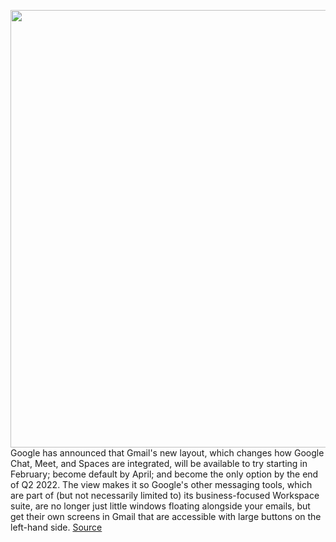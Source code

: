 <img src='https://cdn.vox-cdn.com/thumbor/WvrmcyjIF-38kTbfbBiOW9e3sTU=/0x0:1600x1000/1200x800/filters:focal(0x46:256x302)/cdn.vox-cdn.com/uploads/chorus_image/image/70456037/1_2.0.png' width='700px' /><br/>
Google has announced that Gmail's new layout, which changes how Google Chat, Meet, and Spaces are integrated, will be available to try starting in February; become default by April; and become the only option by the end of Q2 2022. The view makes it so Google's other messaging tools, which are part of (but not necessarily limited to) its business-focused Workspace suite, are no longer just little windows floating alongside your emails, but get their own screens in Gmail that are accessible with large buttons on the left-hand side.
<a href='https://www.theverge.com/2022/1/31/22911287/gmail-redesign-workspace-rollout-april-q2-chat-meet-spaces'> Source <a/>